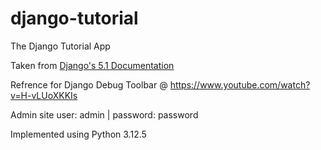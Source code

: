 # django-tutorial
The Django Tutorial App

Taken from [Django's 5.1 Documentation](https://docs.djangoproject.com/en/5.1/)

Refrence for Django Debug Toolbar @ https://www.youtube.com/watch?v=H-vLUoXKKIs

Admin site user: admin | password: password

Implemented using Python 3.12.5
